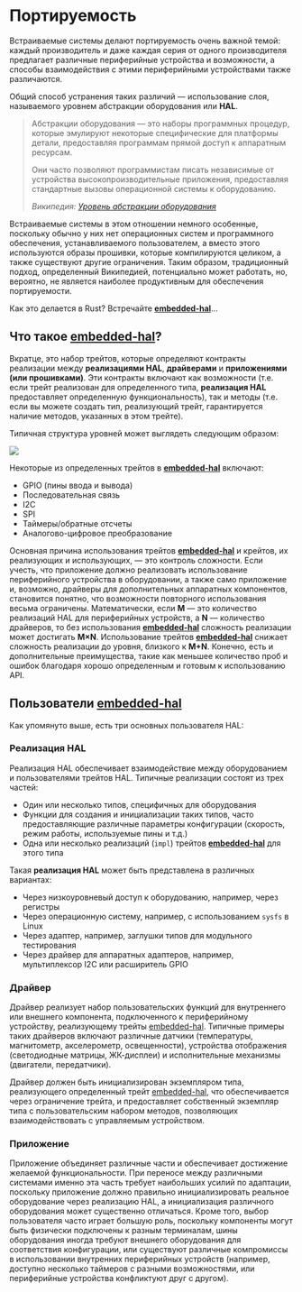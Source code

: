 # Портируемость

Встраиваемые системы делают портируемость очень важной темой: каждый производитель и даже каждая серия от одного производителя предлагает различные периферийные устройства и возможности, а способы взаимодействия с этими периферийными устройствами также различаются.

Общий способ устранения таких различий — использование слоя, называемого уровнем абстракции оборудования или **HAL**.

> Абстракции оборудования — это наборы программных процедур, которые эмулируют некоторые специфические для платформы детали, предоставляя программам прямой доступ к аппаратным ресурсам.
>
> Они часто позволяют программистам писать независимые от устройства высокопроизводительные приложения, предоставляя стандартные вызовы операционной системы к оборудованию.
>
> *Википедия: [Уровень абстракции оборудования]*

[Уровень абстракции оборудования]: https://en.wikipedia.org/wiki/Hardware_abstraction

Встраиваемые системы в этом отношении немного особенные, поскольку обычно у них нет операционных систем и программного обеспечения, устанавливаемого пользователем, а вместо этого используются образы прошивки, которые компилируются целиком, а также существуют другие ограничения. Таким образом, традиционный подход, определенный Википедией, потенциально может работать, но, вероятно, не является наиболее продуктивным для обеспечения портируемости.

Как это делается в Rust? Встречайте **[embedded-hal]**...

## Что такое [embedded-hal]?

Вкратце, это набор трейтов, которые определяют контракты реализации между **реализациями HAL**, **драйверами** и **приложениями (или прошивками)**. Эти контракты включают как возможности (т.е. если трейт реализован для определенного типа, **реализация HAL** предоставляет определенную функциональность), так и методы (т.е. если вы можете создать тип, реализующий трейт, гарантируется наличие методов, указанных в этом трейте).

Типичная структура уровней может выглядеть следующим образом:

![](../assets/rust_layers.svg)

Некоторые из определенных трейтов в **[embedded-hal]** включают:
* GPIO (пины ввода и вывода)
* Последовательная связь
* I2C
* SPI
* Таймеры/обратные отсчеты
* Аналогово-цифровое преобразование

Основная причина использования трейтов **[embedded-hal]** и крейтов, их реализующих и использующих, — это контроль сложности. Если учесть, что приложение должно реализовать использование периферийного устройства в оборудовании, а также само приложение и, возможно, драйверы для дополнительных аппаратных компонентов, становится понятно, что возможности повторного использования весьма ограничены. Математически, если **M** — это количество реализаций HAL для периферийных устройств, а **N** — количество драйверов, то без использования **[embedded-hal]** сложность реализации может достигать **M×N**. Использование трейтов **[embedded-hal]** снижает сложность реализации до уровня, близкого к **M+N**. Конечно, есть и дополнительные преимущества, такие как меньшее количество проб и ошибок благодаря хорошо определенным и готовым к использованию API.

## Пользователи [embedded-hal]

Как упомянуто выше, есть три основных пользователя HAL:

### Реализация HAL

Реализация HAL обеспечивает взаимодействие между оборудованием и пользователями трейтов HAL. Типичные реализации состоят из трех частей:
* Один или несколько типов, специфичных для оборудования
* Функции для создания и инициализации таких типов, часто предоставляющие различные параметры конфигурации (скорость, режим работы, используемые пины и т.д.)
* Одна или несколько реализаций (`impl`) трейтов **[embedded-hal]** для этого типа

Такая **реализация HAL** может быть представлена в различных вариантах:
* Через низкоуровневый доступ к оборудованию, например, через регистры
* Через операционную систему, например, с использованием `sysfs` в Linux
* Через адаптер, например, заглушки типов для модульного тестирования
* Через драйвер для аппаратных адаптеров, например, мультиплексор I2C или расширитель GPIO

### Драйвер

Драйвер реализует набор пользовательских функций для внутреннего или внешнего компонента, подключенного к периферийному устройству, реализующему трейты [embedded-hal]. Типичные примеры таких драйверов включают различные датчики (температуры, магнитометр, акселерометр, освещенности), устройства отображения (светодиодные матрицы, ЖК-дисплеи) и исполнительные механизмы (двигатели, передатчики).

Драйвер должен быть инициализирован экземпляром типа, реализующего определенный трейт [embedded-hal], что обеспечивается через ограничение трейта, и предоставляет собственный экземпляр типа с пользовательским набором методов, позволяющих взаимодействовать с управляемым устройством.

### Приложение

Приложение объединяет различные части и обеспечивает достижение желаемой функциональности. При переносе между различными системами именно эта часть требует наибольших усилий по адаптации, поскольку приложение должно правильно инициализировать реальное оборудование через реализацию HAL, а инициализация различного оборудования может существенно отличаться. Кроме того, выбор пользователя часто играет большую роль, поскольку компоненты могут быть физически подключены к разным терминалам, шины оборудования иногда требуют внешнего оборудования для соответствия конфигурации, или существуют различные компромиссы в использовании внутренних периферийных устройств (например, доступно несколько таймеров с разными возможностями, или периферийные устройства конфликтуют друг с другом).

[embedded-hal]: https://crates.io/crates/embedded-hal
